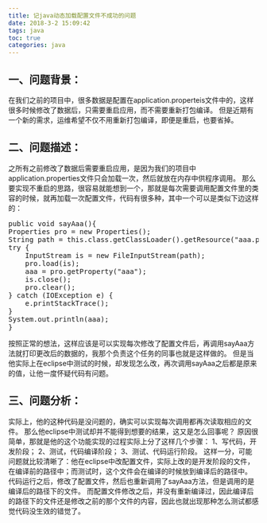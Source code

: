 ```yaml
---
title: 记java动态加载配置文件不成功的问题
date: 2018-3-2 15:09:42
tags: java
toc: true
categories: java
---
```

## 一、问题背景：
在我们之前的项目中，很多数据是配置在application.properteis文件中的，这样很多时候修改了数据后，只需要重启应用，而不需要重新打包编译。
但是近期有一个新的需求，运维希望不仅不用重新打包编译，即便是重启，也要省掉。

<!--more-->
## 二、问题描述：
之所有之前修改了数据后需要重启应用，是因为我们的项目中application.properties文件只会加载一次，然后就放在内存中供程序调用。
那么要实现不重启的思路，很容易就能想到一个，那就是每次需要调用配置文件里的类容的时候，就再加载一次配置文件，代码有很多种，其中一个可以是类似下边这样的：
<pre>
public void sayAaa(){
Properties pro = new Properties();
String path = this.class.getClassLoader().getResource("aaa.properties").getPath();
try {
	InputStream is = new FileInputStream(path);
	pro.load(is);
	aaa = pro.getProperty("aaa");
	is.close();
	pro.clear();
} catch (IOException e) {
	e.printStackTrace();
}
System.out.println(aaa);
}
</pre>

按照正常的想法，这样应该是可以实现每次修改了配置文件后，再调用sayAaa方法就打印更改后的数据的，我那个负责这个任务的同事也就是这样做的。
但是当他实际上在eclipse中测试的时候，却发现怎么改，再次调用sayAaa之后都是原来的值，让他一度怀疑代码有问题。

## 三、问题分析：
实际上，他的这种代码是没问题的，确实可以实现每次调用都再次读取相应的文件。
那么他eclipse中测试却并不能得到想要的结果，这又是怎么回事呢？
原因很简单，那就是他的这个功能实现的过程实际上分了这样几个步骤：
1、写代码，开发阶段；
2、测试，代码编译阶段；
3、测试、代码运行阶段。
这样一分，可能问题就比较清晰了：他在eclipse中改配置文件，实际上改的是开发阶段的文件，在编译前的路径中；而测试时，这个文件会在编译的时候放到编译后的路径中。
代码运行之后，修改了配置文件，然后也重新调用了sayAaa方法，但是调用的是编译后的路径下的文件。
而配置文件修改之后，并没有重新编译过，因此编译后的路径下的文件还是修改之前的那个文件的内容，因此也就出现那种怎么测试都感觉代码没生效的错觉了。
